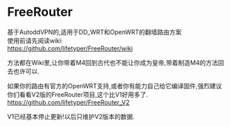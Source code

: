 FreeRouter
==========

基于AutoddVPN的,适用于DD_WRT和OpenWRT的翻墙路由方案  
使用前请先阅读wiki:  
https://github.com/lifetyper/FreeRouter/wiki

方法都在Wiki里,让你带着M4回到古代也不能让你成为皇帝,带着制造M4的方法回去也许可以.

如果你的路由有官方的OpenWRT支持,或者你有能力自己给它编译固件,强烈建议你们看看V2版的FreeRouter项目,这个比V1好用多了.
https://github.com/lifetyper/FreeRouter_V2

V1已经基本停止更新!以后只维护V2版本的数据.
